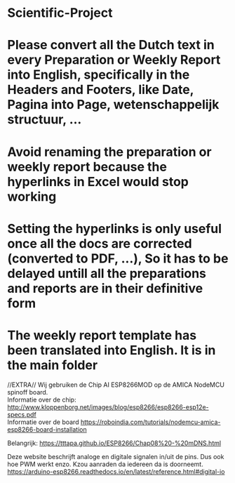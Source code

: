 # Scientific-Project 

# Please convert all the Dutch text in every Preparation or Weekly Report into English, specifically in the Headers and Footers, like Date, Pagina into Page, wetenschappelijk structuur, ...

# Avoid renaming the preparation or weekly report because the hyperlinks in Excel would stop working

# Setting the hyperlinks is only useful once all the docs are corrected (converted to PDF, ...), So it has to be delayed untill all the preparations and reports are in their definitive form

# The weekly report template has been translated into English. It is in the main folder


//EXTRA//
Wij gebruiken de Chip AI ESP8266MOD op de AMICA NodeMCU spinoff board.      
Informatie over de chip: http://www.kloppenborg.net/images/blog/esp8266/esp8266-esp12e-specs.pdf    
Informatie over de board https://roboindia.com/tutorials/nodemcu-amica-esp8266-board-installation

Belangrijk: 
https://tttapa.github.io/ESP8266/Chap08%20-%20mDNS.html   

Deze website beschrijft analoge en digitale signalen in/uit de pins. Dus ook hoe PWM werkt enzo. Kzou aanraden da iedereen da is doorneemt.
https://arduino-esp8266.readthedocs.io/en/latest/reference.html#digital-io

